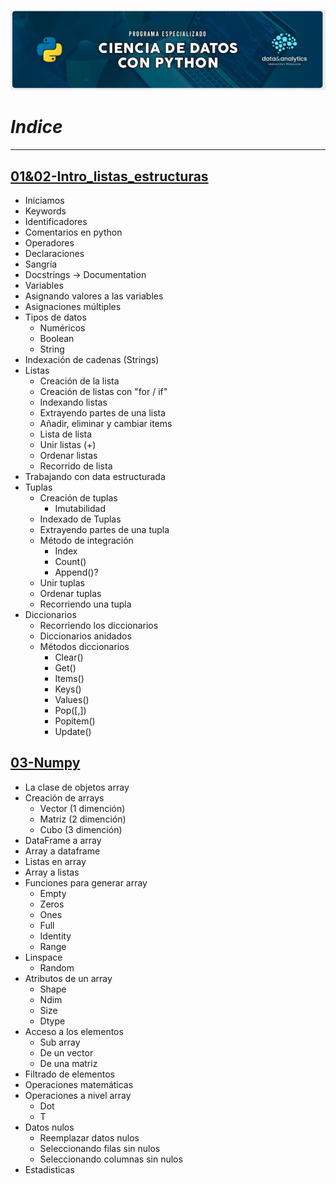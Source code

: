 ![Header](../Img/pyds.png)

# **_Indice_**

---

## <a href="https://github.com/LexAguirre/Course_Data_and_analytics/blob/main/Clases/01%2602-Intro_listas_estructuras.ipynb">01&02-Intro_listas_estructuras</a>

- Iniciamos
- Keywords
- Identificadores
- Comentarios en python
- Operadores
- Declaraciones
- Sangría
- Docstrings -> Documentation
- Variables
- Asignando valores a las variables
- Asignaciones múltiples
- Tipos de datos
  - Numéricos
  - Boolean
  - String
- Indexación de cadenas (Strings)
- Listas
  - Creación de la lista
  - Creación de listas con "for / if"
  - Indexando listas
  - Extrayendo partes de una lista
  - Añadir, eliminar y cambiar items
  - Lista de lista
  - Unir listas (+)
  - Ordenar listas
  - Recorrido de lista
- Trabajando con data estructurada
- Tuplas
  - Creación de tuplas
    - Imutabilidad
  - Indexado de Tuplas
  - Extrayendo partes de una tupla
  - Método de integración
    - Index
    - Count()
    - Append()?
  - Unir tuplas
  - Ordenar tuplas
  - Recorriendo una tupla
- Diccionarios
  - Recorriendo los diccionarios
  - Diccionarios anidados
  - Métodos diccionarios
    - Clear()
    - Get()
    - Items()
    - Keys()
    - Values()
    - Pop([,])
    - Popitem()
    - Update()

## <a href="https://github.com/LexAguirre/Course_Data_and_analytics/blob/main/Clases/03-Numpy.ipynb">03-Numpy</a>

- La clase de objetos array
- Creación de arrays
  - Vector (1 dimención)
  - Matriz (2 dimención)
  - Cubo (3 dimención)
- DataFrame a array
- Array a dataframe
- Listas en array
- Array a listas
- Funciones para generar array
  - Empty
  - Zeros
  - Ones
  - Full
  - Identity
  - Range
- Linspace
  - Random
- Atributos de un array
  - Shape
  - Ndim
  - Size
  - Dtype
- Acceso a los elementos
  - Sub array
  - De un vector
  - De una matriz
- Filtrado de elementos
- Operaciones matemáticas
- Operaciones a nivel array
  - Dot
  - T
- Datos nulos
  - Reemplazar datos nulos
  - Seleccionando filas sin nulos
  - Seleccionando columnas sin nulos
- Estadisticas
